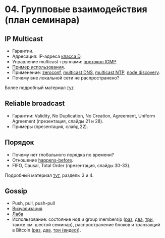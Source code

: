 # 04. Групповые взаимодействия (план семинара)

## IP Multicast

- Гарантии.
- Адресация: IP-адреса [класса D](https://en.wikipedia.org/wiki/Multicast_address).
- Управление multicast-группами: [протокол IGMP](https://linkmeup.gitbook.io/sdsm/9.-multicast/1.-igmp).
- [Пример использования](./ip_multicast/).
- Применение: [zeroconf](https://en.wikipedia.org/wiki/Zero-configuration_networking), [multicast DNS](https://en.wikipedia.org/wiki/Multicast_DNS), [multicast NTP](https://www.oreilly.com/library/view/cisco-ios-cookbook/0596527225/ch14s11.html), [node discovery](https://ignite.apache.org/docs/latest/clustering/tcp-ip-discovery).
- Почему вне локальной сети не распространено?

Более подробный материал [тут](https://linkmeup.gitbook.io/sdsm/9.-multicast).

## Reliable broadcast

- Гарантии: Validity, No Duplication, No Creation, Agreement, Uniform Agreement (презентация, слайды 21 и 28).
- Примеры (презентация, слайд 22).

## Порядок

- Почему нет глобального порядка по времени?
- Отношение [happens-before](https://en.wikipedia.org/wiki/Happened-before).
- FIFO, Causal, Total Order (презентация, слайды 30-33).

Подробный материал [тут](https://www.cl.cam.ac.uk/teaching/2021/ConcDisSys/dist-sys-notes.pdf), разделы 3 и 4.

## Gossip

- Push, pull, push-pull
- [Визуализация](https://flopezluis.github.io/gossip-simulator/)
- [Лаба](./gossip/)
- Использование: состояние нод и group membersip ([раз](https://developer.hashicorp.com/consul/docs/architecture/gossip), [два](https://www.hashicorp.com/resources/everybody-talks-gossip-serf-memberlist-raft-swim-hashicorp-consul), [три](https://docs.datastax.com/en/cassandra-oss/3.x/cassandra/architecture/archGossipAbout.html), также см. шестой семинар), распространение блоков и транзакций в Bitcoin ([раз](https://nakamoto.com/bitcoins-p2p-network/), [два](https://arxiv.org/pdf/1703.08761.pdf), [три (видео)](https://www.dsn.kastel.kit.edu/bitcoin/videos.html)).
